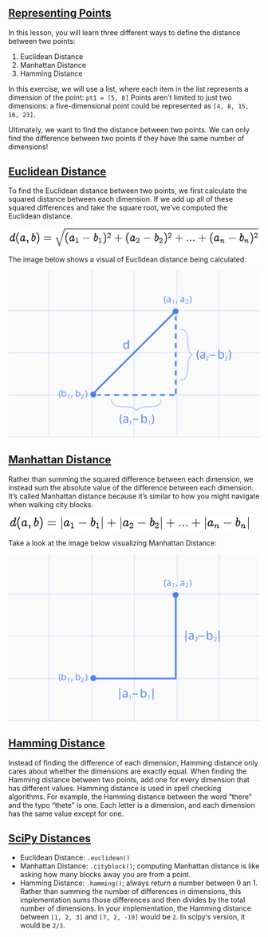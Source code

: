 # 
## [Representing Points](https://www.codecademy.com/courses/machine-learning/lessons/distance-formula/exercises/points)
In this lesson, you will learn three different ways to define the distance between two points:
1. Euclidean Distance
2. Manhattan Distance
3. Hamming Distance

In this exercise, we will use a list, where each item in the list represents a dimension of the point: `pt1 = [5, 8]`
Points aren’t limited to just two dimensions: a five-dimensional point could be represented as `[4, 8, 15, 16, 23]`.

Ultimately, we want to find the distance between two points.
We can only find the difference between two points if they have the same number of dimensions!

## [Euclidean Distance](https://www.codecademy.com/courses/machine-learning/lessons/distance-formula/exercises/euclidean-distance)
To find the Euclidean distance between two points, we first calculate the squared distance between each dimension.
If we add up all of these squared differences and take the square root, we’ve computed the Euclidean distance.

![Euclidean formula](euclidean_formula.jpg)

The image below shows a visual of Euclidean distance being calculated:

![visualize euclidean calculation](visualize_euclidean_calc.svg)

## [Manhattan Distance](https://www.codecademy.com/courses/machine-learning/lessons/distance-formula/exercises/manhattan-distance)
Rather than summing the squared difference between each dimension, we instead sum the absolute value of the difference between each dimension.
It’s called Manhattan distance because it’s similar to how you might navigate when walking city blocks.

![Manhattan formula](manhattan_formula2.jpg)

Take a look at the image below visualizing Manhattan Distance:

![visualize manhattan calculation](visualize_manhattan_calc.svg)

## [Hamming Distance](https://www.codecademy.com/courses/machine-learning/lessons/distance-formula/exercises/hamming-distance)
Instead of finding the difference of each dimension, Hamming distance only cares about whether the dimensions are exactly equal.
When finding the Hamming distance between two points, add one for every dimension that has different values.
Hamming distance is used in spell checking algorithms.
For example, the Hamming distance between the word “there” and the typo “thete” is one. 
Each letter is a dimension, and each dimension has the same value except for one.

## [SciPy Distances](https://www.codecademy.com/courses/machine-learning/lessons/distance-formula/exercises/review)
* Euclidean Distance: `.euclidean()`
* Manhattan Distance: `.cityblock()`; computing Manhattan distance is like asking how many blocks away you are from a point.
* Hamming Distance: `.hamming()`; always return a number between 0 an 1. 
Rather than summing the number of differences in dimensions, this implementation sums those differences and then divides by the total number of dimensions.
In your implementation, the Hamming distance between `[1, 2, 3]` and `[7, 2, -10]` would be `2`. In scipy‘s version, it would be `2/3`.

